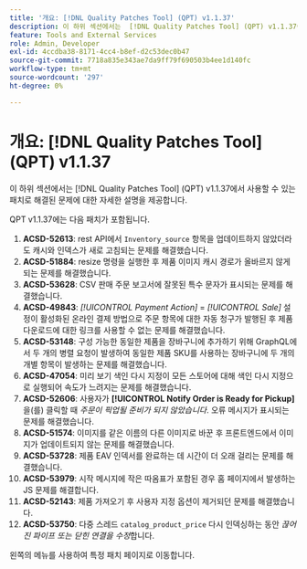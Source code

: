 ```yaml
---
title: '개요: [!DNL Quality Patches Tool] (QPT) v1.1.37'
description: 이 하위 섹션에서는  [!DNL Quality Patches Tool] (QPT) v1.1.37에서 사용할 수 있는 패치로 해결된 문제에 대한 자세한 설명을 제공합니다.
feature: Tools and External Services
role: Admin, Developer
exl-id: 4ccdba38-8171-4cc4-b8ef-d2c53dec0b47
source-git-commit: 7718a835e343ae7da9ff79f690503b4ee1d140fc
workflow-type: tm+mt
source-wordcount: '297'
ht-degree: 0%

---
```


# 개요: [!DNL Quality Patches Tool] (QPT) v1.1.37

이 하위 섹션에서는 [!DNL Quality Patches Tool] (QPT) v1.1.37에서 사용할 수 있는 패치로 해결된 문제에 대한 자세한 설명을 제공합니다.

QPT v1.1.37에는 다음 패치가 포함됩니다.

1. **ACSD-52613**: rest API에서 `Inventory_source` 항목을 업데이트하지 않았더라도 캐시와 인덱스가 새로 고침되는 문제를 해결했습니다.
1. **ACSD-51884**: resize 명령을 실행한 후 제품 이미지 캐시 경로가 올바르지 않게 되는 문제를 해결했습니다.
1. **ACSD-53628**: CSV 판매 주문 보고서에 잘못된 특수 문자가 표시되는 문제를 해결했습니다.
1. **ACSD-49843**: *[!UICONTROL Payment Action]* = *[!UICONTROL Sale]* 설정이 활성화된 온라인 결제 방법으로 주문 항목에 대한 자동 청구가 발행된 후 제품 다운로드에 대한 링크를 사용할 수 없는 문제를 해결했습니다.
1. **ACSD-53148**: 구성 가능한 동일한 제품을 장바구니에 추가하기 위해 GraphQL에서 두 개의 병렬 요청이 발생하여 동일한 제품 SKU를 사용하는 장바구니에 두 개의 개별 항목이 발생하는 문제를 해결했습니다.
1. **ACSD-47054**: 미리 보기 색인 다시 지정이 모든 스토어에 대해 색인 다시 지정으로 실행되어 속도가 느려지는 문제를 해결했습니다.
1. **ACSD-52606**: 사용자가 **[!UICONTROL Notify Order is Ready for Pickup]**&#x200B;을(를) 클릭할 때 *주문이 픽업될 준비가 되지 않았습니다*. 오류 메시지가 표시되는 문제를 해결했습니다.
1. **ACSD-51574**: 이미지를 같은 이름의 다른 이미지로 바꾼 후 프론트엔드에서 이미지가 업데이트되지 않는 문제를 해결했습니다.
1. **ACSD-53728**: 제품 EAV 인덱서를 완료하는 데 시간이 더 오래 걸리는 문제를 해결했습니다.
1. **ACSD-53979**: 시작 메시지에 작은 따옴표가 포함된 경우 홈 페이지에서 발생하는 JS 문제를 해결합니다.
1. **ACSD-52143**: 제품 가져오기 후 사용자 지정 옵션이 제거되던 문제를 해결했습니다.
1. **ACSD-53750**: 다중 스레드 `catalog_product_price` 다시 인덱싱하는 동안 *끊어진 파이프 또는 닫힌 연결을 수정*&#x200B;합니다.

왼쪽의 메뉴를 사용하여 특정 패치 페이지로 이동합니다.
